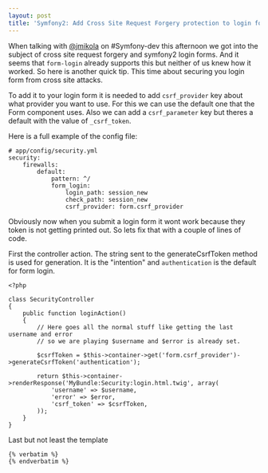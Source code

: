 ```yaml
---
layout: post
title: 'Symfony2: Add Cross Site Request Forgery protection to login forms'
---
```


When talking with [@jmikola](http://twitter.com/jmikola) on #Symfony-dev this afternoon we got into the subject of
cross site request forgery and symfony2 login forms. And it seems that `form-login` already supports this but neither of us knew how it worked.
So here is another quick tip. This time about securing you login form from cross site attacks.

To add it to your login form it is needed to add `csrf_provider` key about what provider you want to use. For this
we can use the default one that the Form component uses. Also we can add a `csrf_parameter` key but theres a default with the value
of `_csrf_token`.

Here is a full example of the config file:

    # app/config/security.yml
    security:
        firewalls:
            default:
                pattern: ^/
                form_login:
                    login_path: session_new
                    check_path: session_new
                    csrf_provider: form.csrf_provider

Obviously now when you submit a login form it wont work because they token is not getting printed out. So lets fix that with a couple
of lines of code.

First the controller action. The string sent to the generateCsrfToken method is used for generation. It is the "intention" and 
`authentication` is the default for form login.

    <?php

    class SecurityController
    {
        public function loginAction()
        {
            // Here goes all the normal stuff like getting the last username and error
            // so we are playing $username and $error is already set.

            $csrfToken = $this->container->get('form.csrf_provider')->generateCsrfToken('authentication');

            return $this->container->renderResponse('MyBundle:Security:login.html.twig', array(
                'username' => $username,
                'error' => $error,
                'csrf_token' => $csrfToken,
            ));
        }
    }

Last but not least the template

    {% verbatim %}
    {% endverbatim %}
